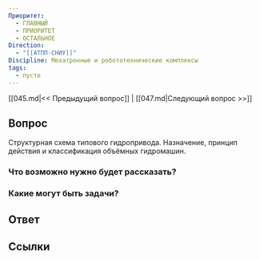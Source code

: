 ```yaml
---
Приоритет:
  - ГЛАВНЫЙ
  - ПРИОРИТЕТ
  - ОСТАЛЬНОЕ
Direction:
  - "[[АТПП-СНИУ]]" 
Discipline: Мехатронные и робототехнические комплексы 
tags:
  - пусто
---
```

[[045.md|<< Предыдущий вопрос]] | [[047.md|Следующий вопрос >>]]
## Вопрос

Структурная схема типового гидропривода. Назначение, принцип действия и классификация объёмных гидромашин.

### Что возможно нужно будет рассказать?

### Какие могут быть задачи?

## Ответ

## Ссылки
